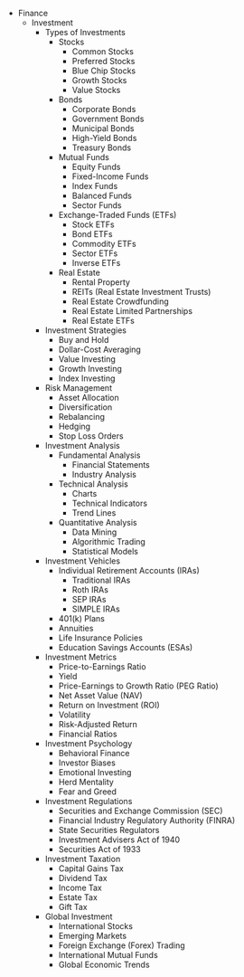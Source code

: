 - Finance
  - Investment
    - Types of Investments
      - Stocks
        - Common Stocks
        - Preferred Stocks
        - Blue Chip Stocks
        - Growth Stocks
        - Value Stocks
      - Bonds
        - Corporate Bonds
        - Government Bonds
        - Municipal Bonds
        - High-Yield Bonds
        - Treasury Bonds
      - Mutual Funds
        - Equity Funds
        - Fixed-Income Funds
        - Index Funds
        - Balanced Funds
        - Sector Funds
      - Exchange-Traded Funds (ETFs)
        - Stock ETFs
        - Bond ETFs
        - Commodity ETFs
        - Sector ETFs
        - Inverse ETFs
      - Real Estate
        - Rental Property
        - REITs (Real Estate Investment Trusts)
        - Real Estate Crowdfunding
        - Real Estate Limited Partnerships
        - Real Estate ETFs
    - Investment Strategies
      - Buy and Hold
      - Dollar-Cost Averaging
      - Value Investing
      - Growth Investing
      - Index Investing
    - Risk Management
      - Asset Allocation
      - Diversification
      - Rebalancing
      - Hedging
      - Stop Loss Orders
    - Investment Analysis
      - Fundamental Analysis
        - Financial Statements
        - Industry Analysis
      - Technical Analysis
        - Charts
        - Technical Indicators
        - Trend Lines
      - Quantitative Analysis
        - Data Mining
        - Algorithmic Trading
        - Statistical Models
    - Investment Vehicles
      - Individual Retirement Accounts (IRAs)
        - Traditional IRAs
        - Roth IRAs
        - SEP IRAs
        - SIMPLE IRAs
      - 401(k) Plans
      - Annuities
      - Life Insurance Policies
      - Education Savings Accounts (ESAs)
    - Investment Metrics
      - Price-to-Earnings Ratio
      - Yield
      - Price-Earnings to Growth Ratio (PEG Ratio)
      - Net Asset Value (NAV)
      - Return on Investment (ROI)
      - Volatility
      - Risk-Adjusted Return
      - Financial Ratios
    - Investment Psychology
      - Behavioral Finance
      - Investor Biases
      - Emotional Investing
      - Herd Mentality
      - Fear and Greed
    - Investment Regulations
      - Securities and Exchange Commission (SEC)
      - Financial Industry Regulatory Authority (FINRA)
      - State Securities Regulators
      - Investment Advisers Act of 1940
      - Securities Act of 1933
    - Investment Taxation
      - Capital Gains Tax
      - Dividend Tax
      - Income Tax
      - Estate Tax
      - Gift Tax
    - Global Investment
      - International Stocks
      - Emerging Markets
      - Foreign Exchange (Forex) Trading
      - International Mutual Funds
      - Global Economic Trends